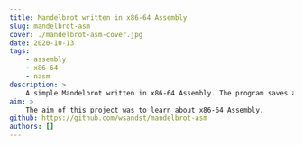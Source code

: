 ```yaml
---
title: Mandelbrot written in x86-64 Assembly
slug: mandelbrot-asm
cover: ./mandelbrot-asm-cover.jpg
date: 2020-10-13
tags:
    - assembly
    - x86-64
    - nasm
description: >
    A simple Mandelbrot written in x86-64 Assembly. The program saves a smoothly colored mandelbrot to a .ppm image file.
aim: >
    The aim of this project was to learn about x86-64 Assembly.
github: https://github.com/wsandst/mandelbrot-asm
authors: []
---
```

